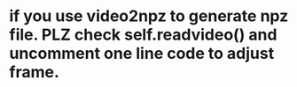 # if you use video2npz to generate npz file. PLZ check self.readvideo() and uncomment one line code to adjust frame.
